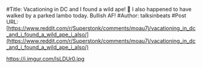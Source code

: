 #Title: Vacationing in DC and I found a wild ape! 🦍 I also happened to have walked by a parked lambo today. Bullish AF!
#Author: talksinbeats
#Post URL: [https://www.reddit.com/r/Superstonk/comments/moau7j/vacationing_in_dc_and_i_found_a_wild_ape_i_also/](https://www.reddit.com/r/Superstonk/comments/moau7j/vacationing_in_dc_and_i_found_a_wild_ape_i_also/)


https://i.imgur.com/lsLDUr0.jpg